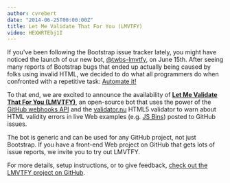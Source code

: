 ```yaml
---
author: cvrebert
date: "2014-06-25T00:00:00Z"
title: Let Me Validate That For You (LMVTFY)
video: HEXWRTEbj1I
---
```


If you've been following the Bootstrap issue tracker lately, you might have noticed the launch of our new bot, [@twbs-lmvtfy](https://github.com/twbs-lmvtfy), on June 15th. After seeing many reports of Bootstrap bugs that ended up actually being caused by folks using invalid HTML, we decided to do what all programmers do when confronted with a repetitive task: [Automate it!](https://github.com/twbs/bootstrap/issues/11984)

To that end, we are excited to announce the availability of **[Let Me Validate That For You (LMVTFY)](https://github.com/cvrebert/lmvtfy)**, an open-source bot that uses the power of the [GitHub webhooks API](https://docs.github.com/en/webhooks/about-webhooks) and the [validator.nu](https://github.com/validator/validator) HTML5 validator to warn about HTML validity errors in live Web examples (e.g. [JS Bins](https://jsbin.com/)) posted to GitHub issues.

The bot is generic and can be used for any GitHub project, not just Bootstrap. If you have a front-end Web project on GitHub that gets lots of issue reports, we invite you to try out LMVTFY.

For more details, setup instructions, or to give feedback, [check out the LMVTFY project on GitHub](https://github.com/cvrebert/lmvtfy).
